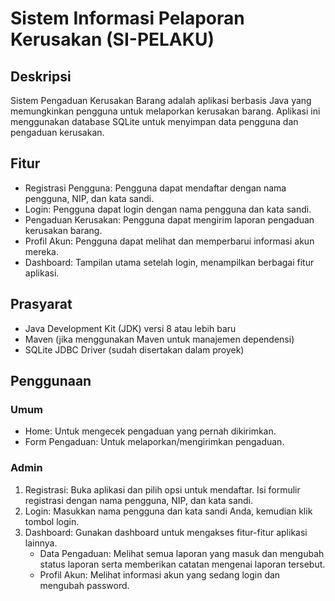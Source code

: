 # Sistem Informasi Pelaporan Kerusakan (SI-PELAKU)

## Deskripsi
Sistem Pengaduan Kerusakan Barang adalah aplikasi berbasis Java yang memungkinkan pengguna untuk melaporkan kerusakan barang. Aplikasi ini menggunakan database SQLite untuk menyimpan data pengguna dan pengaduan kerusakan.

## Fitur
- Registrasi Pengguna: Pengguna dapat mendaftar dengan nama pengguna, NIP, dan kata sandi.
- Login: Pengguna dapat login dengan nama pengguna dan kata sandi.
- Pengaduan Kerusakan: Pengguna dapat mengirim laporan pengaduan kerusakan barang.
- Profil Akun: Pengguna dapat melihat dan memperbarui informasi akun mereka.
- Dashboard: Tampilan utama setelah login, menampilkan berbagai fitur aplikasi.

## Prasyarat
- Java Development Kit (JDK) versi 8 atau lebih baru
- Maven (jika menggunakan Maven untuk manajemen dependensi)
- SQLite JDBC Driver (sudah disertakan dalam proyek)

## Penggunaan
### Umum
- Home: Untuk mengecek pengaduan yang pernah dikirimkan.
- Form Pengaduan: Untuk melaporkan/mengirimkan pengaduan.
### Admin
1. Registrasi: Buka aplikasi dan pilih opsi untuk mendaftar. Isi formulir registrasi dengan nama pengguna, NIP, dan kata sandi.
2. Login: Masukkan nama pengguna dan kata sandi Anda, kemudian klik tombol login.
3. Dashboard: Gunakan dashboard untuk mengakses fitur-fitur aplikasi lainnya.
   - Data Pengaduan: Melihat semua laporan yang masuk dan mengubah status laporan serta memberikan catatan mengenai laporan tersebut.
   - Profil Akun: Melihat informasi akun yang sedang login dan mengubah password.
